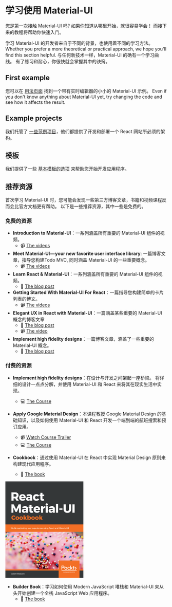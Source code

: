 # 学习使用 Material-UI

<p class="description">您是第一次接触 Material-UI 吗? 如果你知道从哪里开始，就很容易学会！ 而接下来的教程将帮助你快速入门。</p>

学习 Material-UI 的开发者来自于不同的背景，也使用着不同的学习方法。 Whether you prefer a more theoretical or practical approach, we hope you'll find this section helpful. 与任何新技术一样，Material-UI 的确有一个学习曲线。 有了练习和耐心，你很快就会掌握其中的诀窍。

## First example

您可以在 [用法页面](/getting-started/usage/#quick-start) 找到一个带有实时编辑器的小小的 Material-UI 示例。 Even if you don't know anything about Material-UI yet, try changing the code and see how it affects the result.

## Example projects

我们托管了 [一些范例项目](/getting-started/example-projects/)，他们都提供了开发和部署一个 React 网站所必须的架构。

## 模板

我们提供了一些 [基本模板的选项](/getting-started/templates/) 来帮助您开始开发应用程序。

## 推荐资源

首次学习 Material-UI 时，您可能会发现一些第三方博客文章，书籍和视频课程反而会比官方文档更有帮助。 以下是一些推荐资源，其中一些是免费的。

### 免费的资源

- **Introduction to Material-UI**：一系列涵盖所有重要的 Material-UI 组件的视频。
  - 📹 [The videos](https://www.youtube.com/watch?v=pHclLuRolzE&list=PLQg6GaokU5CwiVmsZ0d_9Zsg_DnIP_xwr)
- **Meet Material-UI — your new favorite user interface library**: 一篇博客文章，指导您构建Todo MVC, 同时涵盖 Material-UI 的一些重要概念。
  - 📹 [The videos](https://www.youtube.com/watch?v=bDkB3LoQKxs)
- **Learn React & Material-UI**：一系列涵盖所有重要的 Material-UI 组件的视频。
  - 📝 [The blog post](https://medium.freecodecamp.org/meet-your-material-ui-your-new-favorite-user-interface-library-6349a1c88a8c)
- **Getting Started With Material-UI For React**：一篇指导您构建简单的卡片列表的博文。
  - 📹 [The videos](https://www.youtube.com/watch?v=xm4LX5fJKZ8&list=PLcCp4mjO-z98WAu4sd0eVha1g-NMfzHZk)
- **Elegant UX in React with Material-UI**：一篇涵盖某些重要的 Material-UI 概念的博客文章
  - 📝 [The blog post](https://medium.com/codingthesmartway-com-blog/getting-started-with-material-ui-for-react-material-design-for-react-364b2688b555)
  - 📹 [The video](https://www.youtube.com/watch?v=PWadEeOuv5o)
- **Implement high fidelity designs**：一篇博客文章，涵盖了一些重要的 Material-UI 概念。
  - 📝 [The blog post](https://alligator.io/react/material-ui/)

### 付费的资源

- **Implement high fidelity designs**：在设计与开发之间架起一座桥梁。 将详细的设计一点点分解，并使用 Material-UI 和 React 来将其在现实生活中实现。

  - 💻 [The Course](https://click.linksynergy.com/deeplink?id=IVuPfk1F/Ow&mid=39197&murl=https%3A%2F%2Fwww.udemy.com%2Fcourse%2Fimplement-high-fidelity-designs-with-material-ui-and-reactjs%2F)

- **Apply Google Material Design**：本课程教授 Google Material Design 的基础知识，以及如何使用 Material-UI 和 React 开发一个端到端的航班搜索和预订应用。

  - 📹 [Watch Course Trailer](https://www.youtube.com/watch?v=hhZ6yFvCWho)
  - 💻 [The Course](https://bonsaiilabs.com/courseDetail/material-ui-with-react)

- **Cookbook**：通过使用 Material-UI 在 React 中实现 Material Design 原则来构建现代应用程序。
  - 📘 [The book](https://www.amazon.com/gp/product/1789615224/)

[![参考手册](/static/blog/material-ui-v4-is-out/cookbook.png)](https://www.amazon.com/gp/product/1789615224/)

- **Builder Book**：学习如何使用 Modern JavaScript 堆栈和 Material-UI 来从头开始创建一个全栈 JavaScript Web 应用程序。
  - 📘 [The book](https://builderbook.org/book)
